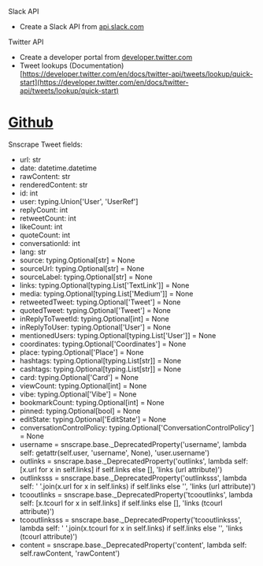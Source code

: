 
Slack API
- Create a Slack API from [api.slack.com](api.slack.com)

Twitter API
- Create a developer portal from [developer.twitter.com](developer.twitter.com)
- Tweet lookups (Documentation) [https://developer.twitter.com/en/docs/twitter-api/tweets/lookup/quick-start](https://developer.twitter.com/en/docs/twitter-api/tweets/lookup/quick-start)


# [Github](https://github.com/JustAnotherArchivist/snscrape/blob/master/snscrape/modules/twitter.py)
Snscrape Tweet fields:
- url: str
- date: datetime.datetime
- rawContent: str
- renderedContent: str
- id: int
- user: typing.Union['User', 'UserRef']
- replyCount: int
- retweetCount: int
- likeCount: int
- quoteCount: int
- conversationId: int
- lang: str
- source: typing.Optional[str] = None
- sourceUrl: typing.Optional[str] = None
- sourceLabel: typing.Optional[str] = None
- links: typing.Optional[typing.List['TextLink']] = None
- media: typing.Optional[typing.List['Medium']] = None
- retweetedTweet: typing.Optional['Tweet'] = None
- quotedTweet: typing.Optional['Tweet'] = None
- inReplyToTweetId: typing.Optional[int] = None
- inReplyToUser: typing.Optional['User'] = None
- mentionedUsers: typing.Optional[typing.List['User']] = None
- coordinates: typing.Optional['Coordinates'] = None
- place: typing.Optional['Place'] = None
- hashtags: typing.Optional[typing.List[str]] = None
- cashtags: typing.Optional[typing.List[str]] = None
- card: typing.Optional['Card'] = None
- viewCount: typing.Optional[int] = None
- vibe: typing.Optional['Vibe'] = None
- bookmarkCount: typing.Optional[int] = None
- pinned: typing.Optional[bool] = None
- editState: typing.Optional['EditState'] = None
- conversationControlPolicy: typing.Optional['ConversationControlPolicy'] = None
- username = snscrape.base._DeprecatedProperty('username', lambda self: getattr(self.user, 'username', None), 'user.username')
- outlinks = snscrape.base._DeprecatedProperty('outlinks', lambda self: [x.url for x in self.links] if self.links else [], 'links (url attribute)')
- outlinksss = snscrape.base._DeprecatedProperty('outlinksss', lambda self: ' '.join(x.url for x in self.links) if self.links else '', 'links (url attribute)')
- tcooutlinks = snscrape.base._DeprecatedProperty('tcooutlinks', lambda self: [x.tcourl for x in self.links] if self.links else [], 'links (tcourl attribute)')
- tcooutlinksss = snscrape.base._DeprecatedProperty('tcooutlinksss', lambda self: ' '.join(x.tcourl for x in self.links) if self.links else '', 'links (tcourl attribute)')
- content = snscrape.base._DeprecatedProperty('content', lambda self: self.rawContent, 'rawContent')